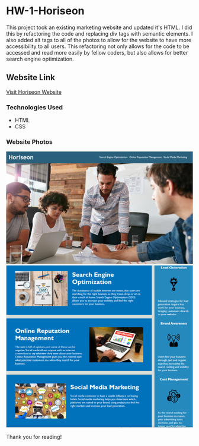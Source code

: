 # HW-1-Horiseon
<p>
This project took an existing marketing website and updated it's HTML. I did this by refactoring the code and replacing div tags with semantic elements. I also added alt tags to all of the photos to allow for the website to have more accessibility to all users. This refactoring not only allows for the code to be accessed and read more easily by fellow coders, but also allows for better search engine optimization.    
</p>

## Website Link
<p> <a href= "file:///C:/Users/oad83/Desktop/upennbootcamp/HW-1-Horiseon/index.html" > Visit Horiseon Website </a> 
</p>

### Technologies Used
<ul>
   <li> HTML </li>
   <li> CSS </li>
</ul>

### Website Photos

<img src= "./assets/images/horiseon1.png" > 
<img src= "./assets/images/horiseon2.png" >



<p> Thank you for reading! </p>